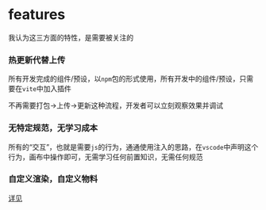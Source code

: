 # features
我认为这三方面的特性，是需要被关注的
### 热更新代替上传
所有开发完成的组件/预设，以`npm`包的形式使用，所有开发中的组件/预设，只需要在`vite`中加入插件

不再需要打包->上传->更新这种流程，开发者可以立刻观察效果并调试

### 无特定规范，无学习成本
所有的“交互”，也就是需要`js`的行为，通通使用注入的思路，在`vscode`中声明这个行为，画布中操作即可，无需学习任何前置知识，无需任何规范

### 自定义渲染，自定义物料
[详见](./custom.md)